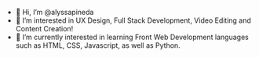 - 👋 Hi, I’m @alyssapineda
- 👀 I’m interested in UX Design, Full Stack Development, Video Editing and Content Creation!
- 🌱 I’m currently interested in learning Front Web Development languages such as HTML, CSS, Javascript, as well as Python.

<!---
alyssapineda/alyssapineda is a ✨ special ✨ repository because its `README.md` (this file) appears on your GitHub profile.
You can click the Preview link to take a look at your changes.
--->
